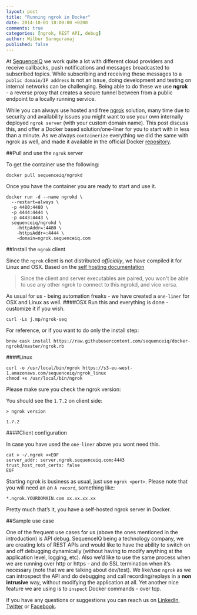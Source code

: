 ```yaml
---
layout: post
title: "Running ngrok in Docker"
date: 2014-10-01 18:00:00 +0200
comments: true
categories: [ngrok, REST API, debug]
author: Wilbur Sarnguranaj
published: false
---
```


At [SequenceIQ](http://sequenceiq.com) we work quite a lot with different cloud providers and receive callbacks, push notifications and messages broadcasted to subscribed topics. While subscribing and receiving these messages to a `public domain/IP address` is not an issue, doing development and testing on internal networks can be challenging. Being able to do these we use **ngrok** - a reverse proxy that creates a secure tunnel between from a public endpoint to a locally running service.

While you can always use hosted and free [ngrok](https://ngrok.com/) solution, many time due to security and availability issues you might want to use your own internally deployed `ngrok server` (with your custom domain name). This post discuss this, and offer a Docker based solution/one-liner for you to start with in less than a minute. As we always `containerize` everything we did the same with ngrok as well, and made it available in the official Docker [repository](https://registry.hub.docker.com/u/sequenceiq/ngrokd/).

##Pull and use the `ngrok` server

To get the container use the following:

```
docker pull sequenceiq/ngrokd
```

Once you have the container you are ready to start and use it.

```
docker run -d --name ngrokd \
  --restart=always \
  -p 4480:4480 \
  -p 4444:4444 \
  -p 4443:4443 \
  sequenceiq/ngrokd \
    -httpAddr=:4480 \
    -httpsAddr=:4444 \
    -domain=ngrok.sequenceiq.com
```
<!-- more -->

##Install the `ngrok` client

Since the `ngrok` client is not distributed *officially*, we have compiled it for Linux and OSX. Based on the [self hosting documentation](https://gist.github.com/lyoshenka/002b7fbd801d0fd21f2f)

> Since the client and server executables are paired, you won't be able to use
  any other ngrok to connect to this ngrokd, and vice versa.

As usual for us - being automation freaks - we have created a `one-liner` for OSX and Linux as well.
####OSX
Run this and everything is done - customize it if you wish.
```
curl -Ls j.mp/ngrok-seq
```

For reference, or if you want to do only the install step:
```
brew cask install https://raw.githubusercontent.com/sequenceiq/docker-ngrokd/master/ngrok.rb
```
####Linux

```
curl -o /usr/local/bin/ngrok https://s3-eu-west-1.amazonaws.com/sequenceiq/ngrok_linux
chmod +x /usr/local/bin/ngrok
```
Please make sure you check the ngrok version:

You should see the `1.7.2` on client side:
```
> ngrok version

1.7.2
```
####Client configuration

In case you have used the `one-liner` above you wont need this.
```
cat > ~/.ngrok <<EOF
server_addr: server.ngrok.sequenceiq.com:4443
trust_host_root_certs: false
EOF
```
Starting ngrok is business as usual, just use `ngrok <port>`. Please note that you will need an an `A record`, something like:

```
*.ngrok.YOURDOMAIN.com xx.xx.xx.xx
```
Pretty much that’s it, you have a self-hosted ngrok server in Docker.

##Sample use case

One of the frequent use cases for us (above the ones mentioned in the introduction) is API debug. SequenceIQ being a technology company, we are creating lots of REST APIs and
would like to have the ability to switch on and off debugging dynamically (without having to modify anything at the application level, logging, etc). Also we’d like to use the same process when we are running over http or https - and do SSL termination when it’s necessary (note that we are talking about dev/test).
We like/use `ngrok` as we can introspect the API and do debugging and call recording/replays in a **non intrusive** way, without modifying the application at all.
Yet another nice feature we are using is to `inspect` Docker commands - over tcp.

If you have any questions or suggestions you can reach us on [LinkedIn](https://www.linkedin.com/company/sequenceiq/),
 [Twitter](https://twitter.com/sequenceiq) or [Facebook](https://www.facebook.com/sequenceiq).
